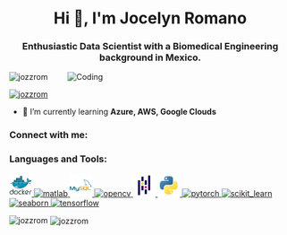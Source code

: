 <h1 align="center">Hi 👋, I'm Jocelyn Romano</h1>
<h3 align="center">Enthusiastic Data Scientist with a Biomedical Engineering background in Mexico.</h3>
<img align="right" alt="Coding" width="400" src="[https://dribbble.com/shots/14523057-woman-with-laptop](https://cdn.dribbble.com/users/3873964/screenshots/14523057/media/02a1ca5dc4e5faacfac8e754195b118c.gif)">

<p align="left"> <img src="https://komarev.com/ghpvc/?username=jozzrom&label=Profile%20views&color=0e75b6&style=flat" alt="jozzrom" /> </p>

<p align="left"> <a href="https://github.com/ryo-ma/github-profile-trophy"><img src="https://dribbble.com/shots/14523057-woman-with-laptop" alt="jozzrom" /></a> </p>

- 🌱 I’m currently learning **Azure, AWS, Google Clouds**

<h3 align="left">Connect with me:</h3>
<p align="left">
</p>

<h3 align="left">Languages and Tools:</h3>
<p align="left"> <a href="https://www.docker.com/" target="_blank" rel="noreferrer"> <img src="https://raw.githubusercontent.com/devicons/devicon/master/icons/docker/docker-original-wordmark.svg" alt="docker" width="40" height="40"/> </a> <a href="https://www.mathworks.com/" target="_blank" rel="noreferrer"> <img src="https://upload.wikimedia.org/wikipedia/commons/2/21/Matlab_Logo.png" alt="matlab" width="40" height="40"/> </a> <a href="https://www.mysql.com/" target="_blank" rel="noreferrer"> <img src="https://raw.githubusercontent.com/devicons/devicon/master/icons/mysql/mysql-original-wordmark.svg" alt="mysql" width="40" height="40"/> </a> <a href="https://opencv.org/" target="_blank" rel="noreferrer"> <img src="https://www.vectorlogo.zone/logos/opencv/opencv-icon.svg" alt="opencv" width="40" height="40"/> </a> <a href="https://pandas.pydata.org/" target="_blank" rel="noreferrer"> <img src="https://raw.githubusercontent.com/devicons/devicon/2ae2a900d2f041da66e950e4d48052658d850630/icons/pandas/pandas-original.svg" alt="pandas" width="40" height="40"/> </a> <a href="https://www.python.org" target="_blank" rel="noreferrer"> <img src="https://raw.githubusercontent.com/devicons/devicon/master/icons/python/python-original.svg" alt="python" width="40" height="40"/> </a> <a href="https://pytorch.org/" target="_blank" rel="noreferrer"> <img src="https://www.vectorlogo.zone/logos/pytorch/pytorch-icon.svg" alt="pytorch" width="40" height="40"/> </a> <a href="https://scikit-learn.org/" target="_blank" rel="noreferrer"> <img src="https://upload.wikimedia.org/wikipedia/commons/0/05/Scikit_learn_logo_small.svg" alt="scikit_learn" width="40" height="40"/> </a> <a href="https://seaborn.pydata.org/" target="_blank" rel="noreferrer"> <img src="https://seaborn.pydata.org/_images/logo-mark-lightbg.svg" alt="seaborn" width="40" height="40"/> </a> <a href="https://www.tensorflow.org" target="_blank" rel="noreferrer"> <img src="https://www.vectorlogo.zone/logos/tensorflow/tensorflow-icon.svg" alt="tensorflow" width="40" height="40"/> </a> </p>

<p><img align="left" src="https://github-readme-stats.vercel.app/api/top-langs?username=jozzrom&show_icons=true&locale=en&layout=compact" alt="jozzrom" /></p>

<p>&nbsp;<img align="center" src="https://github-readme-stats.vercel.app/api?username=jozzrom&show_icons=true&locale=en" alt="jozzrom" /></p>

